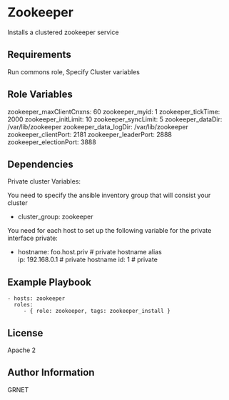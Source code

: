 Zookeeper
=========

Installs a clustered zookeeper service 

Requirements
------------

Run commons role, Specify Cluster variables

Role Variables
--------------

zookeeper_maxClientCnxns: 60
zookeeper_myid: 1
zookeeper_tickTime: 2000
zookeeper_initLimit: 10
zookeeper_syncLimit: 5
zookeeper_dataDir: /var/lib/zookeeper
zookeeper_data_logDir: /var/lib/zookeeper
zookeeper_clientPort: 2181
zookeeper_leaderPort: 2888
zookeeper_electionPort: 3888

Dependencies
------------

Private cluster Variables:

You need to specify the ansible inventory group that will consist your cluster
- cluster_group: zookeeper

You need for each host to set up the following variable for the private interface
private:
 - hostname: foo.host.priv  # private hostname alias  
   ip: 192.168.0.1 # private hostname
   id: 1  # private


Example Playbook
----------------

    - hosts: zookeeper
      roles:
         - { role: zookeeper, tags: zookeeper_install }

License
-------

Apache 2

Author Information
------------------

GRNET
